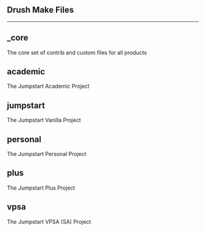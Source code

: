 ## Drush Make Files
-----------------------------------------

## _core
The core set of contrib and custom files for all products

## academic
The Jumpstart Academic Project

## jumpstart
The Jumpstart Vanilla Project

## personal
The Jumpstart Personal Project

## plus
The Jumpstart Plus Project

## vpsa
The Jumpstart VPSA (SA) Project

